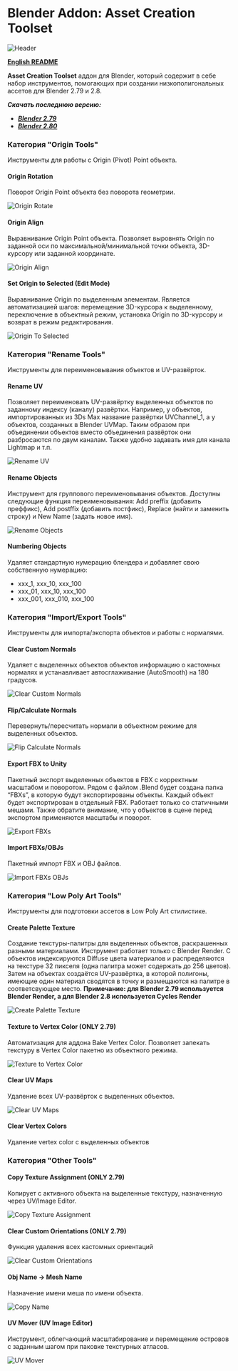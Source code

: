 # Blender Addon: Asset Creation Toolset

![Header](/images/header.png)

**[English README](/README.md)**

**Asset Creation Toolset** аддон для Blender, который содержит в себе набор инструментов, помогающих при создании низкополигональных ассетов для Blender 2.79 и 2.8.

***Скачать последнюю версию:***

* ***[Blender 2.79](https://github.com/mrven/Blender-Asset-Creation-Toolset/raw/master/Releases/Asset_Creation_Toolset_2_4_1_279.zip)***
* ***[Blender 2.80](https://github.com/mrven/Blender-Asset-Creation-Toolset/raw/master/Releases/Asset_Creation_Toolset_2_4_2_280.zip)***

### Категория "Origin Tools"
Инструменты для работы с Origin (Pivot) Point объекта.


#### Origin Rotation
Поворот Origin Point объекта без поворота геометрии.

![Origin Rotate](/images/origin_rotate.gif)


#### Origin Align
Выравнивание Origin Point объекта. Позволяет выровнять Origin по заданной оси по максимальной/минимальной точки объекта, 3D-курсору или заданной координате.

![Origin Align](/images/origin_align.gif)


#### Set Origin to Selected (Edit Mode)
Выравнивание Origin по выделенным элементам. Является автоматизацией шагов: перемещение 3D-курсора к выделенному, переключение в объектный режим, установка Origin по 3D-курсору и возврат в режим редактирования.

![Origin To Selected](/images/origin_to_selected.gif)


### Категория "Rename Tools"
Инструменты для переименовывания объектов и UV-развёрток.


#### Rename UV
Позволяет переименовать UV-развёртку выделенных объектов по заданному индексу (каналу) развёртки. Например, у объектов, импортированных из 3Ds Max название развёртки UVChannel_1, а у объектов, созданных в Blender UVMap. Таким образом при объединении объектов вместо объединения развёрток они разбросаются по двум каналам. Также удобно задавать имя для канала Lightmap и т.п.

![Rename UV](/images/rename_uv.gif)


#### Rename Objects
Инструмент для группового переименовывания объектов. Доступны следующие функция переименовывания: Add preffix (добавить преффикс), Add postffix (добавить постфикс), Replace (найти и заменить строку) и New Name (задать новое имя).

![Rename Objects](/images/rename_objects.gif)


#### Numbering Objects
Удаляет стандартную нумерацию блендера и добавляет свою собственную нумерацию:
* xxx_1, xxx_10, xxx_100
* xxx_01, xxx_10, xxx_100
* xxx_001, xxx_010, xxx_100


### Категория "Import/Export Tools"
Инструменты для импорта/экспорта объектов и работы с нормалями.


#### Clear Custom Normals
Удаляет с выделенных объектов объектов информацию о кастомных нормалях и устанавливает автосглаживание (AutoSmooth) на 180 градусов.

![Clear Custom Normals](/images/clear_custom_normals.gif)


#### Flip/Calculate Normals
Перевернуть/пересчитать нормали в объектном режиме для выделенных объектов.

![Flip Calculate Normals](/images/recalc_normals.gif)


#### Export FBX to Unity
Пакетный экспорт выделенных объектов в FBX с корректным масштабом и поворотом. Рядом с файлом .Blend будет создана папка “FBXs”, в которую будут экспортированы объекты. Каждый объект будет экспортирован в отдельный FBX. Работает только со статичными мешами. Также обратите внимание, что у объектов в сцене перед экспортом применяются масштабы и поворот.

![Export FBXs](/images/export_fbxs.gif)


#### Import FBXs/OBJs
Пакетный импорт FBX и OBJ файлов.

![Import FBXs OBJs](/images/batch_import.gif)


### Категория "Low Poly Art Tools"
Инструменты для подготовки ассетов в Low Poly Art стилистике.


#### Create Palette Texture
Создание текстуры-палитры для выделенных объектов, раскрашенных разными материалами. Инструмент работает только с Blender Render. С объектов индексируются Diffuse цвета материалов и распределяются на текстуре 32 пикселя (одна палитра может содержать до 256 цветов). Затем на объектах создаётся UV-развёртка, в которой полигоны, имеющие один материал сводятся в точку и размещаются на палитре в соответсвующее место.
**Примечание: для Blender 2.79 используется Blender Render, а для Blender 2.8 используется Cycles Render**

![Create Palette Texture](/images/create_palette.gif)


#### Texture to Vertex Color (ONLY 2.79)
Автоматизация для аддона Bake Vertex Color. Позволяет запекать текстуру в Vertex Color пакетно из объектного режима.

![Texture to Vertex Color](/images/vertex_colors.gif)


#### Clear UV Maps
Удаление всех UV-развёрток с выделенных объектов.

![Clear UV Maps](/images/clear_uv.gif)


#### Clear Vertex Colors
Удаление vertex color с выделенных объектов


### Категория "Other Tools"


#### Copy Texture Assignment (ONLY 2.79)
Копирует с активного объекта на выделенные текстуру, назначенную через UV/Image Editor.

![Copy Texture Assignment](/images/copy_texture.gif)


#### Clear Custom Orientations (ONLY 2.79)
Функция удаления всех кастомных ориентаций

![Clear Custom Orientations](/images/clear_custom_ori.gif)


#### Obj Name -> Mesh Name
Назначение имени меша по имени объекта.

![Copy Name](/images/mesh_name.gif)


#### UV Mover (UV Image Editor)
Инструмент, облегчающий масштабирование и перемещение островов с заданным шагом при паковке текстурных атласов.

![UV Mover](/images/uv_mover.gif)